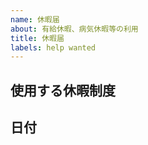 ```yaml
---
name: 休暇届
about: 有給休暇、病気休暇等の利用
title: 休暇届
labels: help wanted
---
```


<!--
このように囲まれている部分は編集時のみ見えるようになっています
「#」で始まる行は見出しです
同じように囲まれた説明文を読みながら
囲まれていない部分に文章を入力してください
-->

## 使用する休暇制度

<!--
有給休暇
慶弔休暇
病気等休暇
裁判員等のための休暇

のいずれかを入力してください 
-->

## 日付

<!--
休暇を適用する日付(期間が明らかである場合は開始日と終了日)を入力してください
（例）
- 2020/01/01
- 2020/01/02
- 2020/01/03
（例）2020/01/01-2020/01/09
-->
